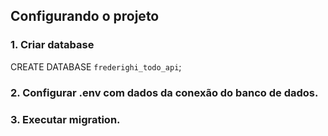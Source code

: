 ## Configurando o projeto

### 1. Criar database
CREATE DATABASE `frederighi_todo_api`;


### 2. Configurar .env com dados da conexão do banco de dados.

### 3. Executar migration.
